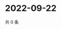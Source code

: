 # 2022-09-22

共 0 条

<!-- BEGIN WEIBO -->
<!-- 最后更新时间 Thu Sep 22 2022 02:23:10 GMT+0800 (China Standard Time) -->

<!-- END WEIBO -->
